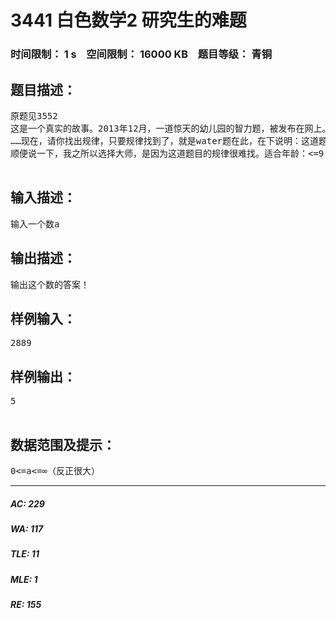 # 3441 白色数学2 研究生的难题   
### 时间限制： 1 s&nbsp;&nbsp;&nbsp;&nbsp;空间限制： 16000 KB&nbsp;&nbsp;&nbsp;&nbsp;题目等级： 青铜  
## 题目描述：  

<pre>
原题见3552  
这是一个真实的故事。2013年12月，一道惊天的幼儿园的智力题，被发布在网上。据说研究生用了微积分+￥#……%@￥￥%#￥……也没算出。这道题目看上去很简单：7111=08809=62172=06666=41111=02222=07662=29313=10000=45555=08193=38096=54398=39475=19038=43148=2问你：2889=？答案是5.  
……现在，请你找出规律，只要规律找到了，就是water题在此，在下说明：这道题目和马裤的一道D级WATER很像，叫做什么的忘记了在此，本人不希望这道题目有人题解发现规律，让你们自己去探索！输入输出见下：  
顺便说一下，我之所以选择大师，是因为这道题目的规律很难找。适合年龄：<=9（我都找了老半天了）  

</pre>
  
  
## 输入描述：  

<pre>
输入一个数a
</pre>
  
  
## 输出描述：  

<pre>
输出这个数的答案！
</pre>
  
  
## 样例输入：  

<pre>
2889
</pre>
  
  
## 样例输出：  

<pre>
5  

</pre>
  
  
## 数据范围及提示：  

<pre>
0<=a<=∞（反正很大）
</pre>
  
  
***  

##### AC: 229  
##### WA: 117  
##### TLE: 11  
##### MLE: 1  
##### RE: 155  
